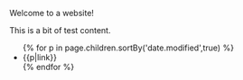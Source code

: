 Welcome to a website!

This is a bit of test content.

<ul>
{% for p in page.children.sortBy('date.modified',true) %}
<li>{{p|link}}</li>
{% endfor %}
</ul>

<!--@meta 
name: Home
 -->
